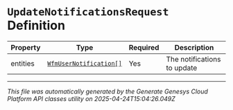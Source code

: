 # `UpdateNotificationsRequest` Definition

| Property | Type | Required | Description |
|----------|------|----------|-------------|
| entities | [`WfmUserNotification[]`](wfmusernotification-definition.md) | Yes | The notifications to update |

---

*This file was automatically generated by the Generate Genesys Cloud Platform API classes utility on 2025-04-24T15:04:26.049Z*